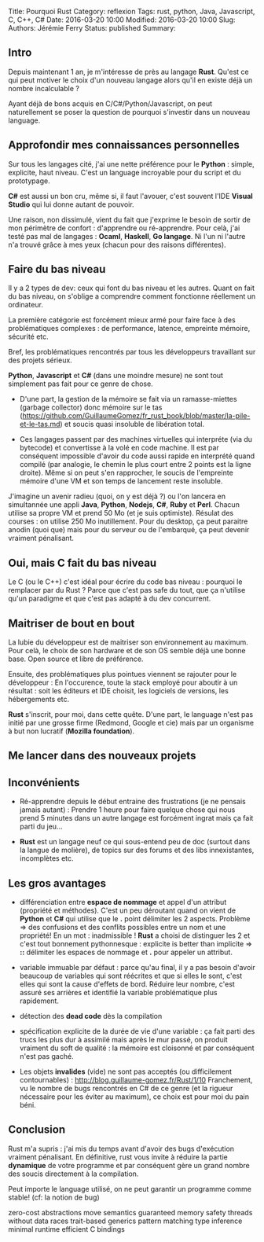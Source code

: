 Title: Pourquoi Rust
Category: reflexion
Tags: rust, python, Java, Javascript, C, C++, C#
Date: 2016-03-20 10:00
Modified: 2016-03-20 10:00
Slug: 
Authors: Jérémie Ferry
Status: published
Summary:

## Intro

Depuis maintenant 1 an, je m'intéresse de près au langage **Rust**.
Qu'est ce qui peut motiver le choix d'un nouveau langage alors qu'il en existe déjà un nombre incalculable ?

Ayant déjà de bons acquis en C/C#/Python/Javascript, on peut naturellement se poser la question de pourquoi s'investir dans un nouveau language.

## Approfondir mes connaissances personnelles

Sur tous les langages cité, j'ai une nette préférence pour le **Python** : simple, explicite, haut niveau.
C'est un language incroyable pour du script et du prototypage.

**C#** est aussi un bon cru, même si, il faut l'avouer, c'est souvent l'IDE **Visual Studio** qui lui donne autant de pouvoir.

Une raison, non dissimulé, vient du fait que j'exprime le besoin de sortir de mon périmètre de confort : d'apprendre ou ré-apprendre.
Pour celà, j'ai testé pas mal de langages : **Ocaml**, **Haskell**, **Go langage**.
Ni l'un ni l'autre n'a trouvé grâce à mes yeux (chacun pour des raisons différentes).

## Faire du bas niveau

Il y a 2 types de dev: ceux qui font du bas niveau et les autres.
Quant on fait du bas niveau, on s'oblige a comprendre comment fonctionne réellement un ordinateur.

La première catégorie est forcément mieux armé pour faire face à des problématiques complexes : de performance, latence, empreinte mémoire, sécurité etc.

Bref, les problématiques rencontrés par tous les développeurs travaillant sur des projets sérieux.

**Python**, **Javascript** et **C#** (dans une moindre mesure) ne sont tout simplement pas fait pour ce genre de chose.
* D'une part, la gestion de la mémoire se fait via un ramasse-miettes (garbage collector) donc mémoire sur le tas (https://github.com/GuillaumeGomez/fr_rust_book/blob/master/la-pile-et-le-tas.md) et soucis quasi insoluble de libération total.

* Ces langages passent par des machines virtuelles qui interpréte (via du bytecode) et convertisse à la volé en code machine.
Il est par conséquent impossible d'avoir du code aussi rapide en interprété quand compilé (par analogie, le chemin le plus court entre 2 points est la ligne droite). 
Même si on peut s'en rapprocher, le soucis de l'empreinte mémoire d'une VM et son temps de lancement reste insoluble.

J'imagine un avenir radieu (quoi, on y est déjà ?) ou l'on lancera en simultannée une appli **Java**, **Python**, **Nodejs**, **C#**, **Ruby** et **Perl**.
Chacun utilise sa propre VM et prend 50 Mo (et je suis optimiste).
Résulat des courses : on utilise 250 Mo inutillement.
Pour du desktop, ça peut paraitre anodin (quoi que) mais pour du serveur ou de l'embarqué, ça peut devenir vraiment pénalisant.

## Oui, mais C fait du bas niveau

Le C (ou le C++) c'est idéal pour écrire du code bas niveau : pourquoi le remplacer par du Rust ?
Parce que c'est pas safe du tout, que ça n'utilise qu'un paradigme et que c'est pas adapté à du dev concurrent.

## Maitriser de bout en bout

La lubie du développeur est de maitriser son environnement au maximum.
Pour celà, le choix de son hardware et de son OS semble déjà une bonne base.
Open source et libre de préférence.

Ensuite, des problématiques plus pointues viennent se rajouter pour le développeur : 
En l'occurence, toute la stack employé pour aboutir à un résultat : soit les éditeurs et IDE choisit, les logiciels de versions, les hébergements etc.

**Rust** s'inscrit, pour moi,  dans cette quête.
D'une part, le language n'est pas initié par une grosse firme (Redmond, Google et cie) mais par un organisme à but non lucratif (**Mozilla foundation**).

## Me lancer dans des nouveaux projets

## Inconvénients

- Ré-apprendre depuis le début entraine des frustrations (je ne pensais jamais autant) :
Prendre 1 heure pour faire quelque chose qui nous prend 5 minutes dans un autre langage est forcément ingrat mais ça fait parti du jeu...

- **Rust** est un langage neuf ce qui sous-entend peu de doc (surtout dans la langue de molière), de topics sur des forums et des libs innexistantes, incomplètes etc.

## Les gros avantages

- différenciation entre **espace de nommage** et appel d'un attribut (propriété et méthodes).
C'est un peu déroutant quand on vient de **Python** et **C#** qui utilise que le **.** point délimiter les 2 aspects.
Problème => des confusions et des conflits possibles entre un nom et une propriété! En un mot : inadmissible !
**Rust** a choisi de distinguer les 2 et c'est tout bonnement pythonnesque : explicite is better than implicite => **::** délimiter les espaces de nommage et **.** pour appeler un attribut.

- variable immuable par défaut : parce qu'au final, il y a pas besoin d'avoir beaucoup de variables qui sont réécrites et que si elles le sont, c'est elles qui sont la cause d'effets de bord.
Réduire leur nombre, c'est assuré ses arrières et identifié la variable problématique plus rapidement.

- détection des **dead code** dès la compilation

- spécification explicite de la durée de vie d'une variable : ça fait parti des trucs les plus dur à assimilé mais après le mur passé, on produit vraiment du soft de qualité : la mémoire est cloisonné et par conséquent n'est pas gaché.

- Les objets **invalides** (vide) ne sont pas acceptés (ou difficilement contournables) : http://blog.guillaume-gomez.fr/Rust/1/10
Franchement, vu le nombre de bugs rencontrés en C# de ce genre (et la rigueur nécessaire pour les éviter au maximum), ce choix est pour moi du pain béni.

## Conclusion

Rust m'a supris : j'ai mis du temps avant d'avoir des bugs d'exécution vraiment pénalisant.
En définitive, rust vous invite à réduire la partie **dynamique** de votre programme et par conséquent gère un grand nombre des soucis directement à la compilation.

Peut importe le language utilisé, on ne peut garantir un programme comme stable! (cf: la notion de bug)

zero-cost abstractions
move semantics
guaranteed memory safety
threads without data races
trait-based generics
pattern matching
type inference
minimal runtime
efficient C bindings